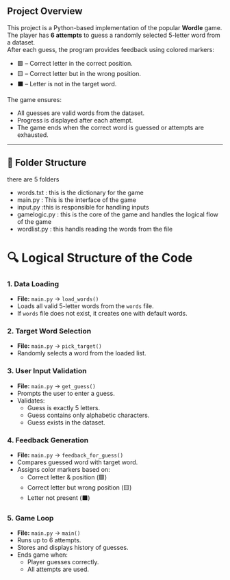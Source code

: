 ## Project Overview
This project is a Python-based implementation of the popular **Wordle** game.  
The player has **6 attempts** to guess a randomly selected 5-letter word from a dataset.  
After each guess, the program provides feedback using colored markers:

- 🟩  – Correct letter in the correct position.
- 🟨  – Correct letter but in the wrong position.
- ⬛ – Letter is not in the target word.

The game ensures:
- All guesses are valid words from the dataset.
- Progress is displayed after each attempt.
- The game ends when the correct word is guessed or attempts are exhausted.

---

## 📂 Folder Structure
there are 5 folders 
- words.txt : this is the dictionary for the game
- main.py : This is the interface of the game 
- input.py :this is responsible for handling inputs 
- gamelogic.py : this is the core of the game and handles the logical flow of the game 
- wordlist.py : this handls reading the words from the file 


# 🔍 Logical Structure of the Code

### **1. Data Loading**
- **File:** `main.py` → `load_words()`
- Loads all valid 5-letter words from the `words` file.
- If `words` file does not exist, it creates one with default words.

### **2. Target Word Selection**
- **File:** `main.py` → `pick_target()`
- Randomly selects a word from the loaded list.

### **3. User Input Validation**
- **File:** `main.py` → `get_guess()`
- Prompts the user to enter a guess.
- Validates:
  - Guess is exactly 5 letters.
  - Guess contains only alphabetic characters.
  - Guess exists in the dataset.

### **4. Feedback Generation**
- **File:** `main.py` → `feedback_for_guess()`
- Compares guessed word with target word.
- Assigns color markers based on:
  - Correct letter & position (🟩)
  - Correct letter but wrong position (🟨)
  - Letter not present (⬛)

### **5. Game Loop**
- **File:** `main.py` → `main()`
- Runs up to 6 attempts.
- Stores and displays history of guesses.
- Ends game when:
  - Player guesses correctly.
  - All attempts are used.
